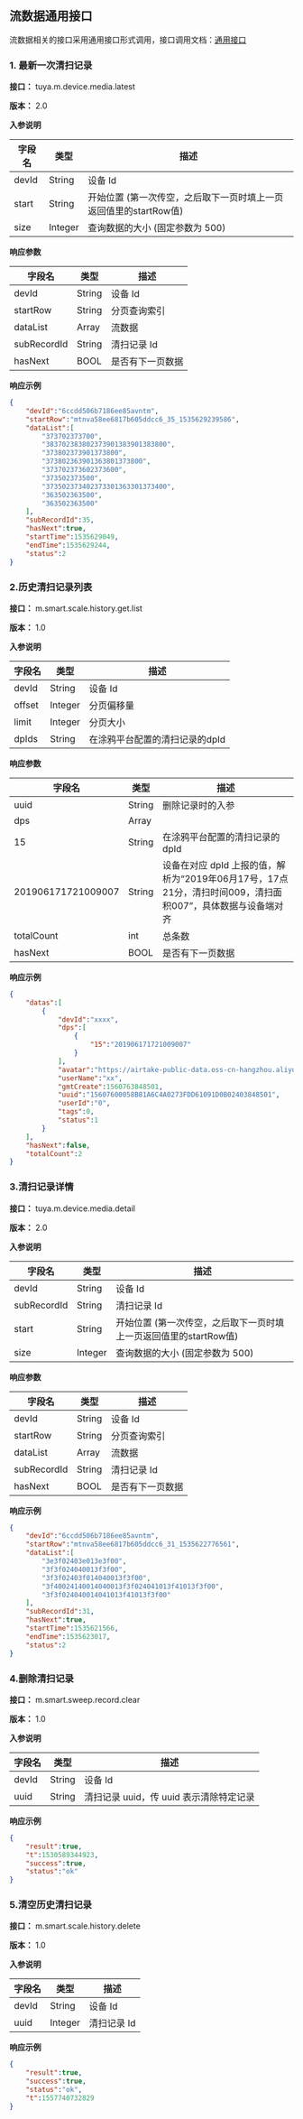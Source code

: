 ## 流数据通用接口

流数据相关的接口采用通用接口形式调用，接口调用文档：[通用接口](https://tuyainc.github.io/tuyasmart_home_ios_sdk_doc/zh-hans/resource/CommonInterface.html)

### 1. 最新一次清扫记录

**接口：** tuya.m.device.media.latest

**版本：** 2.0

**入参说明**

| 字段名 | 类型    | 描述                                                         |
| ------ | ------- | ------------------------------------------------------------ |
| devId  | String  | 设备 Id                                                      |
| start  | String  | 开始位置 (第一次传空，之后取下一页时填上一页返回值里的startRow值) |
| size   | Integer | 查询数据的大小 (固定参数为 500)                              |

**响应参数**

| 字段名      | 类型   | 描述             |
| ----------- | ------ | ---------------- |
| devId       | String | 设备 Id          |
| startRow    | String | 分页查询索引     |
| dataList    | Array  | 流数据           |
| subRecordId | String | 清扫记录 Id      |
| hasNext     | BOOL   | 是否有下一页数据 |

**响应示例**

```json
{
    "devId":"6ccdd506b7186ee85avntm",
    "startRow":"mtnva58ee6817b605ddcc6_35_1535629239586",
    "dataList":[
        "373702373700",
        "383702383802373901383901383800",
        "373802373901373800",
        "373802363901363801373800",
        "373702373602373600",
        "373502373500",
        "373502373402373301363301373400",
        "363502363500",
        "363502363500"
    ],
    "subRecordId":35,
    "hasNext":true,
    "startTime":1535629049,
    "endTime":1535629244,
    "status":2
}
```



### 2.历史清扫记录列表

**接口：** m.smart.scale.history.get.list

**版本：** 1.0

**入参说明**

| 字段名 | 类型    | 描述                           |
| ------ | ------- | ------------------------------ |
| devId  | String  | 设备 Id                        |
| offset | Integer | 分页偏移量                     |
| limit  | Integer | 分页大小                       |
| dpIds  | String  | 在涂鸦平台配置的清扫记录的dpId |

**响应参数**

| 字段名             | 类型   | 描述                                                         |
| ------------------ | ------ | ------------------------------------------------------------ |
| uuid               | String | 删除记录时的入参                                             |
| dps                | Array  |                                                              |
| 15                 | String | 在涂鸦平台配置的清扫记录的dpId                               |
| 201906171721009007 | String | 设备在对应 dpId 上报的值，解析为“2019年06月17号，17点21分，清扫时间009，清扫面积007”，具体数据与设备端对齐 |
| totalCount         | int    | 总条数                                                       |
| hasNext            | BOOL   | 是否有下一页数据                                             |

**响应示例**

```json
{
    "datas":[
        {
            "devId":"xxxx",
            "dps":[
                {
                    "15":"201906171721009007"
                }
            ],
            "avatar":"https://airtake-public-data.oss-cn-hangzhou.aliyuncs.com/smart/user_res/avatar/scale/no_body_icon.png",
            "userName":"xx",
            "gmtCreate":1560763848501,
            "uuid":"15607600058B81A6C4A0273FDD61091D0B02403848501",
            "userId":"0",
            "tags":0,
            "status":1
        }
    ],
    "hasNext":false,
    "totalCount":2
}
```



### 3.清扫记录详情

**接口：** tuya.m.device.media.detail

**版本：** 2.0

**入参说明**

| 字段名      | 类型    | 描述                                                         |
| ----------- | ------- | ------------------------------------------------------------ |
| devId       | String  | 设备 Id                                                      |
| subRecordId | String  | 清扫记录 Id                                                  |
| start       | String  | 开始位置 (第一次传空，之后取下一页时填上一页返回值里的startRow值) |
| size        | Integer | 查询数据的大小 (固定参数为 500)                              |

**响应参数**

| 字段名      | 类型   | 描述             |
| ----------- | ------ | ---------------- |
| devId       | String | 设备 Id          |
| startRow    | String | 分页查询索引     |
| dataList    | Array  | 流数据           |
| subRecordId | String | 清扫记录 Id      |
| hasNext     | BOOL   | 是否有下一页数据 |

**响应示例**

```json
{
    "devId":"6ccdd506b7186ee85avntm",
    "startRow":"mtnva58ee6817b605ddcc6_31_1535622776561",
    "dataList":[
        "3e3f02403e013e3f00",
        "3f3f024040013f3f00",
        "3f3f02403f014040013f3f00",
        "3f40024140014040013f3f024041013f41013f3f00",
        "3f3f024040014041013f41013f3f00"
    ],
    "subRecordId":31,
    "hasNext":true,
    "startTime":1535621566,
    "endTime":1535623017,
    "status":2
}
```



### 4.删除清扫记录

**接口：** m.smart.sweep.record.clear

**版本：** 1.0

**入参说明**

| 字段名 | 类型   | 描述                                    |
| ------ | ------ | --------------------------------------- |
| devId  | String | 设备 Id                                 |
| uuid   | String | 清扫记录 uuid，传 uuid 表示清除特定记录 |

**响应示例**

```json
{
    "result":true,
    "t":1530589344923,
    "success":true,
    "status":"ok"
}
```



### 5.清空历史清扫记录

**接口：** m.smart.scale.history.delete

**版本：** 1.0

**入参说明**

| 字段名 | 类型    | 描述        |
| ------ | ------- | ----------- |
| devId  | String  | 设备 Id     |
| uuid   | Integer | 清扫记录 Id |

**响应示例**

```json
{
    "result":true,
    "success":true,
    "status":"ok",
    "t":1557740732829
}
```